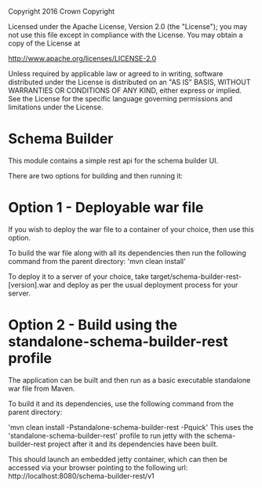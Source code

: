 Copyright 2016 Crown Copyright

Licensed under the Apache License, Version 2.0 (the "License");
you may not use this file except in compliance with the License.
You may obtain a copy of the License at

  http://www.apache.org/licenses/LICENSE-2.0

Unless required by applicable law or agreed to in writing, software
distributed under the License is distributed on an "AS IS" BASIS,
WITHOUT WARRANTIES OR CONDITIONS OF ANY KIND, either express or implied.
See the License for the specific language governing permissions and
limitations under the License.


Schema Builder
============
This module contains a simple rest api for the schema builder UI.

There are two options for building and then running it:

Option 1 - Deployable war file
==============================

If you wish to deploy the war file to a container of your choice, then use this option.

To build the war file along with all its dependencies then run the following command from the parent directory:
'mvn clean install'

To deploy it to a server of your choice, take target/schema-builder-rest-[version].war and deploy as per the usual deployment process for your server.


Option 2 - Build using the standalone-schema-builder-rest profile
=============================================

The application can be built and then run as a basic executable standalone war file from Maven.

To build it and its dependencies, use the following command from the parent directory:

'mvn clean install -Pstandalone-schema-builder-rest -Pquick'
This uses the 'standalone-schema-builder-rest' profile to run jetty with the schema-builder-rest project after it and its dependencies have been built.

This should launch an embedded jetty container, which can then be accessed via your browser pointing to the following url:
http://localhost:8080/schema-builder-rest/v1

